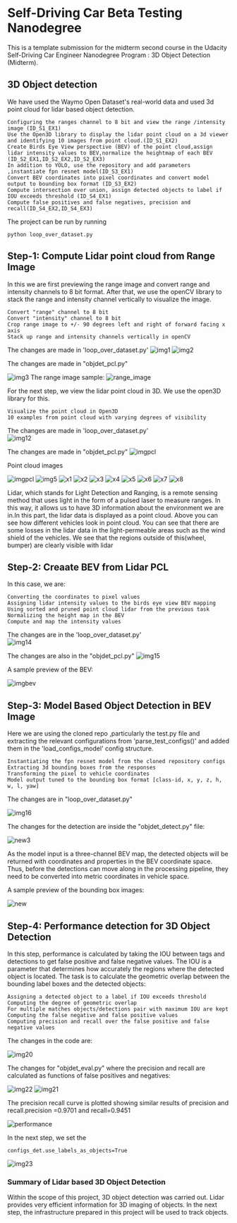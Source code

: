 # Self-Driving Car Beta Testing Nanodegree

This is a template submission for the midterm second course in the Udacity Self-Driving Car Engineer Nanodegree Program : 3D Object Detection (Midterm).

## 3D Object detection

We have used the Waymo Open Dataset's real-world data and used 3d point cloud for lidar based object detection.

    Configuring the ranges channel to 8 bit and view the range /intensity image (ID_S1_EX1)
    Use the Open3D library to display the lidar point cloud on a 3d viewer and identifying 10 images from point cloud.(ID_S1_EX2)
    Create Birds Eye View perspective (BEV) of the point cloud,assign lidar intensity values to BEV,normalize the heightmap of each BEV (ID_S2_EX1,ID_S2_EX2,ID_S2_EX3)
    In addition to YOLO, use the repository and add parameters ,instantiate fpn resnet model(ID_S3_EX1)
    Convert BEV coordinates into pixel coordinates and convert model output to bounding box format (ID_S3_EX2)
    Compute intersection over union, assign detected objects to label if IOU exceeds threshold (ID_S4_EX1)
    Compute false positives and false negatives, precision and recall(ID_S4_EX2,ID_S4_EX3)

The project can be run by running

``` 
python loop_over_dataset.py
```


## Step-1: Compute Lidar point cloud from Range Image

In this we are first previewing the range image and convert range and intensity channels to 8 bit format. After that, we use the openCV library to stack the range and intensity channel vertically to visualize the image.

    Convert "range" channel to 8 bit
    Convert "intensity" channel to 8 bit
    Crop range image to +/- 90 degrees left and right of forward facing x axis
    Stack up range and intensity channels vertically in openCV

The changes are made in 'loop_over_dataset.py'
<img src="img/1.png" alt="img1"/>
<img src="img/2.png" alt="img2"/>

The changes are made in "objdet_pcl.py"

<img src="img/show_range_image_func.png" alt="img3"/>
The range image sample:
<img src="img/range_image.png" alt="range_image"/>

For the next step, we view the lidar point cloud in 3D. We use the open3D library for this.

    Visualize the point cloud in Open3D
    10 examples from point cloud with varying degrees of visibility

The changes are made in 'loop_over_dataset.py' </br>
<img src="img/12.png" alt="img12"/>


The changes are made in "objdet_pcl.py" 
<img src="img/show_pcl_func.png" alt="imgpcl"/>

Point cloud images

<img src="img/pcl2.png" alt="imgpcl"/>

<img src="img/5.png" alt="img5"/>

<img src="img/x1.png" alt="x1"/>
<img src="img/x2.png" alt="x2"/>
<img src="img/x3.png" alt="x3"/>
<img src="img/x4.png" alt="x4"/>
<img src="img/x5.png" alt="x5"/>
<img src="img/x6.png" alt="x6"/>
<img src="img/x7.png" alt="x7"/>
<img src="img/x8.png" alt="x8"/>

Lidar, which stands for Light Detection and Ranging, is a remote sensing method that uses light in the form of a pulsed laser to measure ranges. In this way, it allows us to have 3D information about the environment we are in.In this part, the lidar data is displayed as a point cloud. Above you can see how different vehicles look in point cloud. You can see that there are some losses in the lidar data in the light-permeable areas such as the wind shield of the vehicles. We see that the regions outside of this(wheel, bumper) are clearly visible with lidar

## Step-2: Creaate BEV from Lidar PCL

In this case, we are:

    Converting the coordinates to pixel values
    Assigning lidar intensity values to the birds eye view BEV mapping
    Using sorted and pruned point cloud lidar from the previous task
    Normalizing the height map in the BEV
    Compute and map the intensity values

The changes are in the 'loop_over_dataset.py' </br>
<img src="img/14.png" alt="img14"/>

The changes are also in the "objdet_pcl.py"
<img src="img/15.png" alt="img15"/>

A sample preview of the BEV: </br>

<img src="img/bev_map.png" alt="imgbev"/>

## Step-3: Model Based Object Detection in BEV Image

Here we are using the cloned repo ,particularly the test.py file and extracting the relevant configurations from 'parse_test_configs()' and added them in the 'load_configs_model' config structure.

    Instantiating the fpn resnet model from the cloned repository configs
    Extracting 3d bounding boxes from the responses
    Transforming the pixel to vehicle coordinates
    Model output tuned to the bounding box format [class-id, x, y, z, h, w, l, yaw]

The changes are in "loop_over_dataset.py" </br>

<img src="img/16.png" alt="img16"/>

The changes for the detection are inside the "objdet_detect.py" file:

<img src="img/new3.png" alt="new3"/>

As the model input is a three-channel BEV map, the detected objects will be returned with coordinates and properties in the BEV coordinate space. Thus, before the detections can move along in the processing pipeline, they need to be converted into metric coordinates in vehicle space.

A sample preview of the bounding box images:  </br>

<img src="img/new.png" alt="new"/>

## Step-4: Performance detection for 3D Object Detection

In this step, performance is calculated by taking the IOU between tags and detections to get false positive and false negative values. The IOU is a parameter that determines how accurately the regions where the detected object is located. The task is to calculate the geometric overlap between the bounding label boxes and the detected objects:

    Assigning a detected object to a label if IOU exceeds threshold
    Computing the degree of geometric overlap
    For multiple matches objects/detections pair with maximum IOU are kept
    Computing the false negative and false positive values
    Computing precision and recall over the false positive and false negative values

The changes in the code are:

<img src="img/20.png" alt="img20"/>

The changes for "objdet_eval.py" where the precision and recall are calculated as functions of false positives and negatives:

<img src="img/22.png" alt="img22"/>

<img src="img/21.png" alt="img21"/>

The precision recall curve is plotted showing similar results of precision and recall.precision =0.9701 and recall=0.9451

<img src="img/performance.png" alt="performance"/>

In the next step, we set the <br/>
``` 
configs_det.use_labels_as_objects=True
``` 
<img src="img/23.png" alt="img23"/>

###  Summary of Lidar based 3D Object Detection

Within the scope of this project, 3D object detection was carried out. Lidar provides very efficient information for 3D imaging of objects. In the next step, the infrastructure prepared in this project will be used to track objects.


